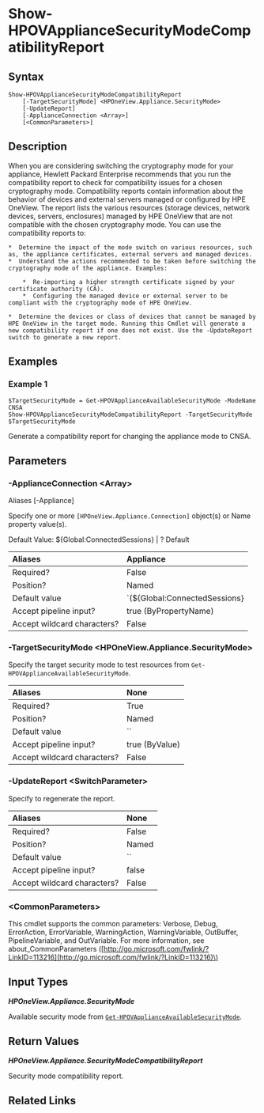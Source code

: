 ﻿---
description: Generate or show security mode compatability report. 
---

# Show-HPOVApplianceSecurityModeCompatibilityReport

## Syntax

```text
Show-HPOVApplianceSecurityModeCompatibilityReport
    [-TargetSecurityMode] <HPOneView.Appliance.SecurityMode>
    [-UpdateReport]
    [-ApplianceConnection <Array>]
    [<CommonParameters>]
```

## Description

When you are considering switching the cryptography mode for your appliance, Hewlett Packard Enterprise recommends that you run the compatibility report to check for compatibility issues for a chosen cryptography mode. Compatibility reports contain information about the behavior of devices and external servers managed or configured by HPE OneView. The report lists the various resources (storage devices, network devices, servers, enclosures) managed by HPE OneView that are not compatible with the chosen cryptography mode. You can use the compatibility reports to:

	*  Determine the impact of the mode switch on various resources, such as, the appliance certificates, external servers and managed devices. 
	*  Understand the actions recommended to be taken before switching the cryptography mode of the appliance. Examples: 

		*  Re-importing a higher strength certificate signed by your certificate authority (CA).
		*  Configuring the managed device or external server to be compliant with the cryptography mode of HPE OneView.

	*  Determine the devices or class of devices that cannot be managed by HPE OneView in the target mode. Running this Cmdlet will generate a new compatibility report if one does not exist. Use the -UpdateReport switch to generate a new report. 

## Examples

###  Example 1 

```text
$TargetSecurityMode = Get-HPOVApplianceAvailableSecurityMode -ModeName CNSA
Show-HPOVApplianceSecurityModeCompatibilityReport -TargetSecurityMode $TargetSecurityMode
```

Generate a compatibility report for changing the appliance mode to CNSA.

## Parameters

### -ApplianceConnection &lt;Array&gt;

Aliases [-Appliance]

Specify one or more `[HPOneView.Appliance.Connection]` object(s) or Name property value(s).

Default Value: ${Global:ConnectedSessions} | ? Default

| Aliases | Appliance |
| :--- | :--- |
| Required? | False |
| Position? | Named |
| Default value | `(${Global:ConnectedSessions} | ? Default)` |
| Accept pipeline input? | true (ByPropertyName) |
| Accept wildcard characters? | False |

### -TargetSecurityMode &lt;HPOneView.Appliance.SecurityMode&gt;

Specify the target security mode to test resources from `Get-HPOVApplianceAvailableSecurityMode`.

| Aliases | None |
| :--- | :--- |
| Required? | True |
| Position? | Named |
| Default value | `` |
| Accept pipeline input? | true (ByValue) |
| Accept wildcard characters? | False |

### -UpdateReport &lt;SwitchParameter&gt;

Specify to regenerate the report.

| Aliases | None |
| :--- | :--- |
| Required? | False |
| Position? | Named |
| Default value | `` |
| Accept pipeline input? | false |
| Accept wildcard characters? | False |

### &lt;CommonParameters&gt;

This cmdlet supports the common parameters: Verbose, Debug, ErrorAction, ErrorVariable, WarningAction, WarningVariable, OutBuffer, PipelineVariable, and OutVariable. For more information, see about\_CommonParameters \([http://go.microsoft.com/fwlink/?LinkID=113216](http://go.microsoft.com/fwlink/?LinkID=113216)\)

## Input Types

_**HPOneView.Appliance.SecurityMode**_

Available security mode from [`Get-HPOVApplianceAvailableSecurityMode`](get-hpovapplianceavailablesecuritymode.md).

## Return Values

_**HPOneView.Appliance.SecurityModeCompatibilityReport**_

Security mode compatibility report.


## Related Links

